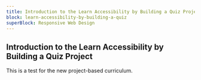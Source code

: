 ```yaml
---
title: Introduction to the Learn Accessibility by Building a Quiz Project
block: learn-accessibility-by-building-a-quiz
superBlock: Responsive Web Design
---
```


## Introduction to the Learn Accessibility by Building a Quiz Project

This is a test for the new project-based curriculum.
